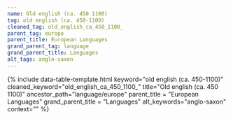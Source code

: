 ```yaml
---
name: Old english (ca. 450 1100)
tag: old english (ca. 450-1100)
cleaned_tag: old_english_ca_450_1100_
parent_tag: europe
parent_title: European Languages
grand_parent_tag: language
grand_parent_title: Languages
alt_tags: anglo-saxon
---
```


{% include data-table-template.html 
  keyword="old english (ca. 450-1100)" 
  cleaned_keyword="old_english_ca_450_1100_" 
  title="Old english (ca. 450 1100)"
  ancestor_path="language/europe" 
  parent_title = "European Languages"
  grand_parent_title = "Languages"
  alt_keywords="anglo-saxon"
  context=""
%}

